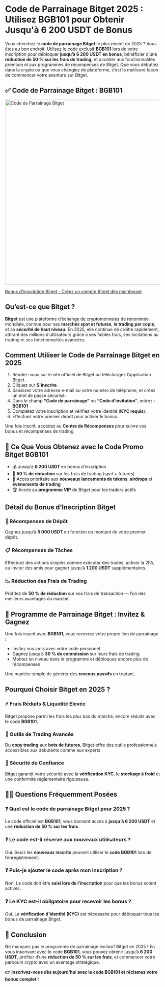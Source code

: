 <h1>Code de Parrainage Bitget 2025 : Utilisez <strong>BGB101</strong> pour Obtenir Jusqu'à <strong>6 200 USDT</strong> de Bonus</h1>
<p>Vous cherchez le <strong>code de parrainage Bitget</strong> le plus récent en 2025 ? Vous êtes au bon endroit. Utilisez le code exclusif <strong>BGB101</strong> lors de votre inscription pour débloquer <strong>jusqu’à 6 200 USDT en bonus</strong>, bénéficier d’une <strong>réduction de 50 % sur les frais de trading</strong>, et accéder aux fonctionnalités premium et aux programmes de récompenses de Bitget. Que vous débutiez dans la crypto ou que vous changiez de plateforme, c’est la meilleure façon de commencer votre aventure sur Bitget.</p>
<h2>✅ Code de Parrainage Bitget : <strong>BGB101</strong></h2>

<img src="https://images.mirror-media.xyz/publication-images/jyTXKCppJDO8bfDXCNUQj.png" alt="Code de Parrainage Bitget" width="600">

 <p><a href="https://partner.bitget.com/bg/new1" target="_blank">Bonus d'inscription Bitget - Créez un compte Bitget dès maintenant</a></p>

<h2>Qu’est-ce que Bitget ?</h2>
<p><strong>Bitget</strong> est une plateforme d’échange de cryptomonnaies de renommée mondiale, connue pour ses <strong>marchés spot et futures</strong>, <strong>le trading par copie</strong>, et sa <strong>sécurité de haut niveau</strong>. En 2025, elle continue de croître rapidement, attirant des millions d’utilisateurs grâce à ses faibles frais, ses incitations au trading et ses fonctionnalités avancées.</p>
<h2>Comment Utiliser le Code de Parrainage Bitget en 2025</h2>
<ol>
<li>Rendez-vous sur le site officiel de Bitget ou téléchargez l’application Bitget.</li>
<li>Cliquez sur <strong>S'inscrire</strong>.</li>
<li>Saisissez votre adresse e-mail ou votre numéro de téléphone, et créez un mot de passe sécurisé.</li>
<li>Dans le champ <strong>“Code de parrainage”</strong> ou <strong>“Code d’invitation”</strong>, entrez : <strong>BGB101</strong></li>
<li>Complétez votre inscription et vérifiez votre identité (<strong>KYC requis</strong>).</li>
<li>Effectuez votre premier dépôt pour activer le bonus.</li>
</ol>
<p>Une fois inscrit, accédez au <strong>Centre de Récompenses</strong> pour suivre vos bonus et récompenses de trading.</p>
<h2>🎁 Ce Que Vous Obtenez avec le Code Promo Bitget <strong>BGB101</strong></h2>
<ul>
<li>💰 Jusqu’à <strong>6 200 USDT</strong> en bonus d’inscription</li>
<li>🔻 <strong>50 % de réduction</strong> sur les frais de trading (spot + futures)</li>
<li>🚀 Accès prioritaire aux <strong>nouveaux lancements de tokens</strong>, <strong>airdrops</strong> et <strong>événements de trading</strong></li>
<li>🏆 Accès au <strong>programme VIP</strong> de Bitget pour les traders actifs</li>
</ul>
<h2>Détail du Bonus d’Inscription Bitget</h2>
<h3>💸 Récompenses de Dépôt</h3>
<p>Gagnez jusqu’à <strong>5 000 USDT</strong> en fonction du montant de votre premier dépôt.</p>
<h3>📋 Récompenses de Tâches</h3>
<p>Effectuez des actions simples comme exécuter des trades, activer la 2FA, ou inviter des amis pour gagner jusqu’à <strong>1 200 USDT</strong> supplémentaires.</p>
<h3>📉 Réduction des Frais de Trading</h3>
<p>Profitez de <strong>50 % de réduction</strong> sur vos frais de transaction — l’un des meilleurs avantages du marché.</p>
<h2>📢 Programme de Parrainage Bitget : Invitez & Gagnez</h2>
<p>Une fois inscrit avec <strong>BGB101</strong>, vous recevrez votre propre lien de parrainage :</p>
<ul>
<li>Invitez vos amis avec votre code personnel</li>
<li>Gagnez jusqu’à <strong>30 % de commission</strong> sur leurs frais de trading</li>
<li>Montez en niveau dans le programme et débloquez encore plus de récompenses</li>
</ul>
<p>Une manière simple de générer des <strong>revenus passifs</strong> en tradant.</p>
<h2>Pourquoi Choisir Bitget en 2025 ?</h2>
<h3>⚡ Frais Réduits & Liquidité Élevée</h3>
<p>Bitget propose parmi les frais les plus bas du marché, encore réduits avec le code <strong>BGB101</strong>.</p>
<h3>🧠 Outils de Trading Avancés</h3>
<p>Du <strong>copy trading</strong> aux <strong>bots de futures</strong>, Bitget offre des outils professionnels accessibles aux débutants comme aux experts.</p>
<h3>🔐 Sécurité de Confiance</h3>
<p>Bitget garantit votre sécurité avec la <strong>vérification KYC</strong>, le <strong>stockage à froid</strong> et une conformité réglementaire rigoureuse.</p>
<h2>🙋‍♂️ Questions Fréquemment Posées</h2>
<h3>❓ Quel est le code de parrainage Bitget pour 2025 ?</h3>
<p>Le code officiel est <strong>BGB101</strong>, vous donnant accès à <strong>jusqu’à 6 200 USDT</strong> et une <strong>réduction de 50 % sur les frais</strong>.</p>
<h3>❓ Le code est-il réservé aux nouveaux utilisateurs ?</h3>
<p>Oui. Seuls les <strong>nouveaux inscrits</strong> peuvent utiliser le <strong>code BGB101</strong> lors de l’enregistrement.</p>
<h3>❓ Puis-je ajouter le code après mon inscription ?</h3>
<p>Non. Le code doit être <strong>saisi lors de l’inscription</strong> pour que les bonus soient activés.</p>
<h3>❓ Le KYC est-il obligatoire pour recevoir les bonus ?</h3>
<p>Oui. La <strong>vérification d’identité (KYC)</strong> est nécessaire pour débloquer tous les bonus de parrainage Bitget.</p>
<h2>🚀 Conclusion</h2>
<p>Ne manquez pas le programme de parrainage exclusif Bitget en 2025 ! En vous inscrivant avec le code <strong>BGB101</strong>, vous pouvez obtenir jusqu’à <strong>6 200 USDT</strong>, profiter d’une <strong>réduction de 50 % sur les frais</strong>, et commencer votre parcours crypto avec un avantage stratégique.</p>
<p><strong>👉 Inscrivez-vous dès aujourd’hui avec le code BGB101 et réclamez votre bonus complet !</strong></p>
</body>
</html>
